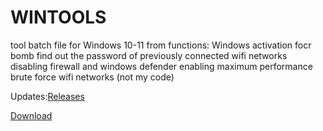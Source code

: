 # WINTOOLS
tool batch file for Windows 10-11
</pre>
from functions:
Windows activation
focr bomb
find out the password of previously connected wifi networks
disabling firewall and windows defender
enabling maximum performance
brute force wifi networks (not my code)

Updates:[Releases](https://github.com/NLSDME/WINTOOLS/releases)


[Download](https://github.com/NLSDME/WINTOOLS/releases/download/update1.6/NLSDTOOL.exe)
